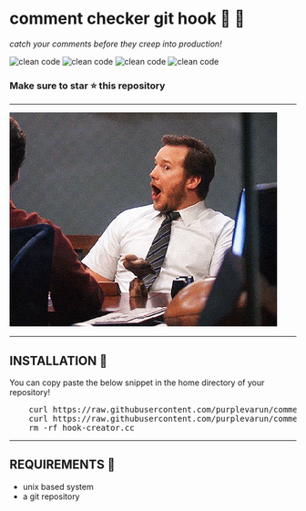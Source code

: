 # comment checker git hook 🤫 🚀

<var>catch your comments before they creep into production!</var>

![clean code](https://img.shields.io/badge/-clean%20code-success)
![clean code](https://img.shields.io/badge/-git-red)
![clean code](https://img.shields.io/badge/-open%20source-blue)
![clean code](https://img.shields.io/badge/-c%2B%2B-ff69b4)

### Make sure to star ⭐️ this repository

---

![WOW](./assets//wow-gif.gif)

---

## INSTALLATION 💪

You can copy paste the below snippet in the home directory of your repository!

<pre>
    curl https://raw.githubusercontent.com/purplevarun/comment-checker-git-hook/main/hook.cc > hook-creator.cc
    curl https://raw.githubusercontent.com/purplevarun/comment-checker-git-hook/main/install.sh | bash
    rm -rf hook-creator.cc
</pre>

---

## REQUIREMENTS 📝

-   unix based system
-   a git repository
